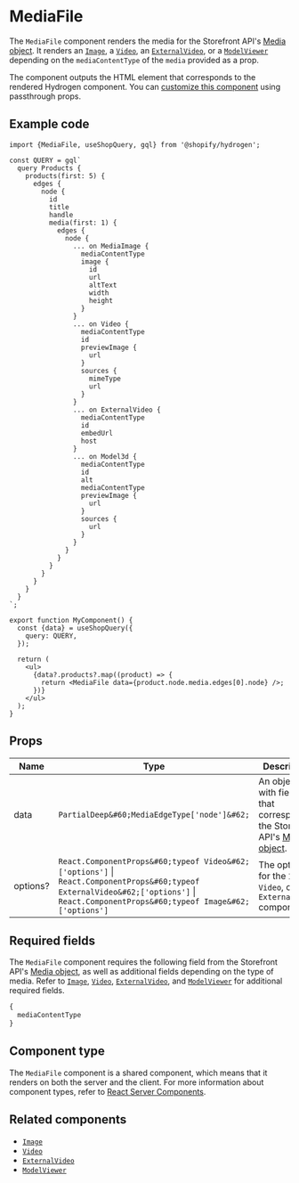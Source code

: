 # MediaFile


The `MediaFile` component renders the media for the Storefront API's
[Media object](https://shopify.dev/api/storefront/reference/products/media). It renders an [`Image`](/docs/components/primitive/image/), a
[`Video`](/docs/components/primitive/video/), an [`ExternalVideo`](/docs/components/primitive/externalvideo/), or a [`ModelViewer`](/docs/components/primitive/modelviewer/) depending on the `mediaContentType` of the
`media` provided as a prop.

The component outputs the HTML element that corresponds to the rendered Hydrogen component. You can [customize this component](/docs/components#customizing-hydrogen-components) using passthrough props.

## Example code

```tsx
import {MediaFile, useShopQuery, gql} from '@shopify/hydrogen';

const QUERY = gql`
  query Products {
    products(first: 5) {
      edges {
        node {
          id
          title
          handle
          media(first: 1) {
            edges {
              node {
                ... on MediaImage {
                  mediaContentType
                  image {
                    id
                    url
                    altText
                    width
                    height
                  }
                }
                ... on Video {
                  mediaContentType
                  id
                  previewImage {
                    url
                  }
                  sources {
                    mimeType
                    url
                  }
                }
                ... on ExternalVideo {
                  mediaContentType
                  id
                  embedUrl
                  host
                }
                ... on Model3d {
                  mediaContentType
                  id
                  alt
                  mediaContentType
                  previewImage {
                    url
                  }
                  sources {
                    url
                  }
                }
              }
            }
          }
        }
      }
    }
  }
`;

export function MyComponent() {
  const {data} = useShopQuery({
    query: QUERY,
  });

  return (
    <ul>
      {data?.products?.map((product) => {
        return <MediaFile data={product.node.media.edges[0].node} />;
      })}
    </ul>
  );
}
```

## Props

| Name     | Type                                                                                                                                                                                                                           | Description                                                                                                                                |
| -------- | ------------------------------------------------------------------------------------------------------------------------------------------------------------------------------------------------------------------------------ | ------------------------------------------------------------------------------------------------------------------------------------------ |
| data     | `PartialDeep&#60;MediaEdgeType['node']&#62;`                                                                                                                                                                        | An object with fields that correspond to the Storefront API's [Media object](https://shopify.dev/api/storefront/reference/products/media). |
| options? | `React.ComponentProps&#60;typeof Video&#62;['options']` &#124; `React.ComponentProps&#60;typeof ExternalVideo&#62;['options']` &#124; `React.ComponentProps&#60;typeof Image&#62;['options']` | The options for the `Image`, `Video`, or `ExternalVideo` components.                                                                       |

## Required fields

The `MediaFile` component requires the following field from the Storefront API's
[Media object](https://shopify.dev/api/storefront/reference/products/media), as well as additional fields depending on the type of media. Refer to [`Image`](/docs/components/primitive/image/),
[`Video`](/docs/components/primitive/video/), [`ExternalVideo`](/docs/components/primitive/externalvideo/), and [`ModelViewer`](/docs/components/primitive/modelviewer/) for additional required fields.

```graphql
{
  mediaContentType
}
```

## Component type

The `MediaFile` component is a shared component, which means that it renders on both the server and the client. For more information about component types, refer to [React Server Components](https://shopify.dev/custom-storefronts/hydrogen/react-server-components).

## Related components

- [`Image`](/docs/components/primitive/image/)
- [`Video`](/docs/components/primitive/video/)
- [`ExternalVideo`](/docs/components/primitive/externalvideo/)
- [`ModelViewer`](/docs/components/primitive/modelviewer/)
